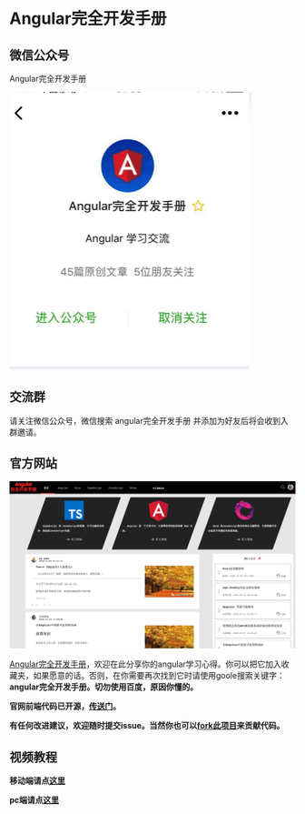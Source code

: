# Angular完全开发手册

## 微信公众号

Angular完全开发手册

<img src="https://github.com/sxlwar/Angular-hand-book/blob/master/img/%E5%B1%8F%E5%B9%95%E5%BF%AB%E7%85%A7%202018-12-08%2002.00.54.png?raw=true">

## 交流群

请关注微信公众号，微信搜索 angular完全开发手册 并添加为好友后将会收到入群邀请。

## 官方网站

<img src="https://github.com/sxlwar/Angular-hand-book/blob/master/img/%E5%B1%8F%E5%B9%95%E5%BF%AB%E7%85%A7%202018-12-08%2001.56.20.png?raw=true">

[Angular完全开发手册](http://www.hijavascript.com)，欢迎在此分享你的angular学习心得。你可以把它加入收藏夹，如果愿意的话。否则，在你需要再次找到它时请使用goole搜索关键字：<strong>angular完全开发手册<strong>。切勿使用百度，原因你懂的。

官网前端代码已开源，[传送门](https://github.com/sxlwar/ratel)。

有任何改进建议，欢迎随时提交issue。当然你也可以[fork此项目](https://github.com/sxlwar/ratel)来贡献代码。

## 视频教程

移动端请点[这里](http://m.study.163.com/provider/400000000664045/index.htm?share=2&shareId=400000000664045)

pc端请点[这里](https://study.163.com/provider/400000000664045/index.htm?share=2&shareId=400000000664045)
